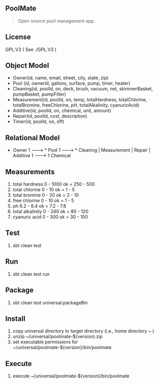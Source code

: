 PoolMate
--------
>Open source pool management app.

License
-------
GPL.V3 ( See ./GPL.V3 )

Object Model
------------
* Owner(id, name, email, street, city, state, zip)
* Pool (id, ownerId, gallons, surface, pump, timer, heater)
* Cleaning(id, poolId, on, deck, brush, vacuum, net, skimmerBasket, pumpBasket, pumpFilter)
* Measurement(id, poolId, on, temp, totalHardness, totalChlorine, totalBromine, freeChlorine, pH, totalAlkalinity, cyanuricAcid)
* Additive(id, poolId, on, chemical, unit, amount)
* Repair(id, poolId, cost, description)
* Timer(id, poolId, on, off)

Relational Model
----------------
* Owner 1 ---> * Pool 1 ---> * Cleaning | Measurement | Repair | Additive 1 ---> 1 Chemical

Measurements
------------
1. total hardness 0 - 1000      ok = 250 - 500
2. total chlorine 0 - 10        ok = 1 - 5
3. total bromine 0 - 20         ok = 2 - 10
4. free chlorine 0 - 10         ok = 1 - 5
5. ph 6.2 - 8.4                 ok = 7.2 - 7.8
6. total alkalinity 0 - 240     ok = 80 - 120
7. cyanuric acid 0 - 300        ok = 30 - 100

Test
----
1. sbt clean test

Run
---
1. sbt clean test run

Package
-------
1. sbt clean test universal:packageBin

Install
-------
1. copy universal directory to target directory (i.e., home directory ~ )
2. unzip ~/universal/poolmate-${version}.zip
3. set executable permissions for ~/universal/poolmate-${version}/bin/poolmate

Execute
-------
1. execute ~/universal/poolmate-${version}/bin/poolmate